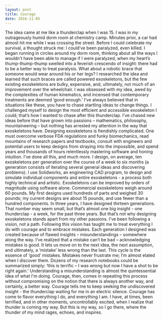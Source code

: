 ```yaml
---
layout: post
title: Courage
date: 2016-11-05
---
```

The idea came at me like a thunderclap when I was 15. I was in my outrageously humid dorm room at chemistry camp. Minutes prior, a car had almost hit me while I was crossing the street. Before I could celebrate my survival, a thought struck me: I could’ve been paralyzed, even killed.
I began running in circles around my dorm room, thinking about all the ways I wouldn’t have been able to manage if I were paralyzed, when my heart’s thump-thump-thump swelled into a feverish crescendo of insight: there had to be a better way to treat paralysis. What about a robotic brace that someone would wear around his or her legs? I researched the idea and learned that such braces are called powered exoskeletons, but the few existing exoskeletons are bulky, expensive, and, ultimately, not much of an improvement over the wheelchair.
I was obsessed with my idea, awed by the complexities of human kinematics, and incensed that contemporary treatments are deemed ‘good enough.’ I’ve always believed that in situations like these, you have to chase startling ideas to change things. I challenged myself to design the most efficient and accessible exoskeleton I could; that’s how I wanted to chase after this thunderclap.
I’ve chased new ideas before that have grown into passions – mathematics, philosophy, mountaineering – but nothing has arrested my attention in the way that exoskeletons have. Designing exoskeletons is fiendishly complicated. One must overcome verbose FDA regulations and funky biomechanics, read mountains of research papers and textbooks, consult with engineers and potential users to keep designs from straying into the impossible, and spend years and thousands of hours relentlessly mastering software and honing intuition. I’ve done all this, and much more. 
I design, on average, ten exoskeletons per generation over the course of a week to six months (a generation consists of iterating several general ideas and discovering problems). I use Solidworks, an engineering CAD program, to design and simulate individual components and entire exoskeletons - a process both highly technical and artistic. Exoskeletons can be improved by orders of magnitude using software alone. Commercial exoskeletons weigh around 60 pounds. My first designs used hundreds of parts and weighed 30 pounds; my current designs are about 15 pounds, and use fewer than a hundred components. In three years, I have designed thirteen generations. That number may seem small, but that’s almost one big insight - one thunderclap - a week, for the past three years. 
But that’s not why designing exoskeletons stands apart from my other passions. 
I’ve been following a vision, not a path. Following this vision has taught me to treat everything I do with courage and to embrace mistakes. Each generation I designed was created because of flawed insights – misunderstandings – somewhere along the way. I’ve realized that a mistake can’t be bad – acknowledging mistakes is good. It lets us move on to the next idea, the next assumption, and ultimately, a ‘mistake’ less wrong than the last. This cycle is the essence of ‘good’ mistakes. Mistakes never frustrate me; I’m almost elated when I discover them. Dozens of my research notebooks could be summarized simply: ‘this is terrific – I was wrong but now I have a shot to be right again.’ Understanding a misunderstanding is almost the quintessential idea of what I'm doing. 
Courage, then, comes in repeating this process without compromising on the notion that there is always another way, and certainly, a better way. Courage tells me to keep seeking the undiscovered insight - the thunderclap waiting for me in an electric silence. Courage has come to flavor everything I do, and everything I am. 
I have, at times, been terrified, and in other moments, uncontrollably excited, when I realize that thunder is coming my way. But this is my way, so I go there, where the thunder of my mind rages, echoes, and inspires.
